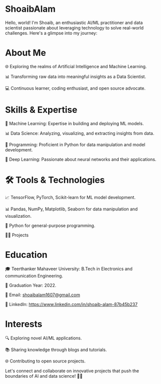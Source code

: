 # ShoaibAlam
 Hello, world! I'm Shoaib, an enthusiastic AI/ML practitioner and data scientist passionate about leveraging technology to solve real-world challenges. Here's a glimpse into my journey:

#  About Me

🌐 Exploring the realms of Artificial Intelligence and Machine Learning.

📊 Transforming raw data into meaningful insights as a Data Scientist.

💻 Continuous learner, coding enthusiast, and open source advocate.


#  Skills & Expertise

🤖 Machine Learning: Expertise in building and deploying ML models.

📊 Data Science: Analyzing, visualizing, and extracting insights from data.

🐍 Programming: Proficient in Python for data manipulation and model development.

🧠 Deep Learning: Passionate about neural networks and their applications.

# 🛠 Tools & Technologies

📈 TensorFlow, PyTorch, Scikit-learn for ML model development.

📊 Pandas, NumPy, Matplotlib, Seaborn for data manipulation and visualization.

🐍 Python for general-purpose programming.

👨‍💻 Projects

#  Education

🎓 Teerthanker Mahaveer University: B.Tech in Electronics and communication Engineering.

📆 Graduation Year: 2022.

📧 Email: shoaibalam1607@gmail.com

💼 LinkedIn: https://www.linkedin.com/in/shoaib-alam-87b45b237

#  Interests

🔍 Exploring novel AI/ML applications.

📚 Sharing knowledge through blogs and tutorials.

🌐 Contributing to open source projects.

Let's connect and collaborate on innovative projects that push the boundaries of AI and data science! 🤖✨
